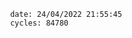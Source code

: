 

                date: 24/04/2022 21:55:45
                cycles: 84780

                         
